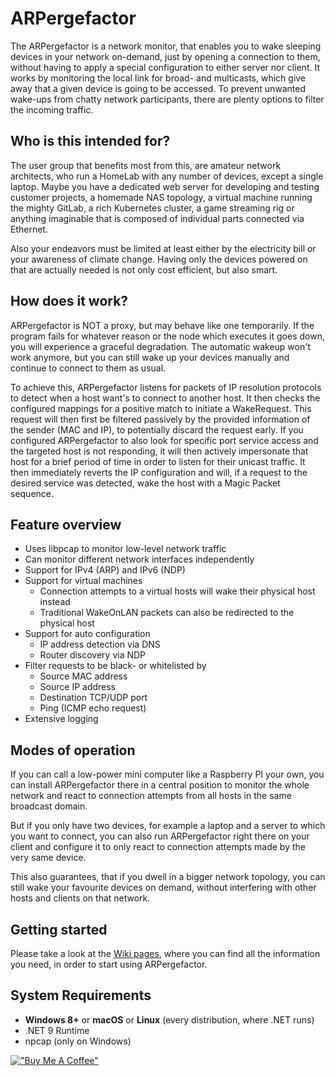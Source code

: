 # ARPergefactor

The ARPergefactor is a network monitor, that enables you to wake sleeping devices in your network on-demand, just by opening a connection to them, without having to apply a special configuration to either server nor client. It works by monitoring the local link for broad- and multicasts, which give away that a given device is going to be accessed. To prevent unwanted wake-ups from chatty network participants, there are plenty options to filter the incoming traffic.

## Who is this intended for?

The user group that benefits most from this, are amateur network architects, who run a HomeLab with any number of devices, except a single laptop. Maybe you have a dedicated web server for developing and testing customer projects, a homemade NAS topology, a virtual machine running the mighty GitLab, a rich Kubernetes cluster, a game streaming rig or anything imaginable that is composed of individual parts connected via Ethernet.

Also your endeavors must be limited at least either by the electricity bill or your awareness of climate change. Having only the devices powered on that are actually needed is not only cost efficient, but also smart.

## How does it work?

ARPergefactor is NOT a proxy, but may behave like one temporarily. If the program fails for whatever reason or the node which executes it goes down, you will experience a graceful degradation. The automatic wakeup won't work anymore, but you can still wake up your devices manually and continue to connect to them as usual. 

To achieve this, ARPergefactor listens for packets of IP resolution protocols to detect when a host want's to connect to another host. It then checks the configured mappings for a positive match to initiate a WakeRequest. This request will then first be filtered passively by the provided information of the sender (MAC and IP), to potentially discard the request early. If you configured ARPergefactor to also look for specific port service access and the targeted host is not responding, it will then actively impersonate that host for a brief period of time in order to listen for their unicast traffic. It then immediately reverts the IP configuration and will, if a request to the desired service was detected, wake the host with a Magic Packet sequence.

## Feature overview

- Uses libpcap to monitor low-level network traffic
- Can monitor different network interfaces independently
- Support for IPv4 (ARP) and IPv6 (NDP)
- Support for virtual machines
    - Connection attempts to a virtual hosts will wake their physical host instead
    - Traditional WakeOnLAN packets can also be redirected to the physical host
- Support for auto configuration
    - IP address detection via DNS
    - Router discovery via NDP
- Filter requests to be black- or whitelisted by
    - Source MAC address
    - Source IP address
    - Destination TCP/UDP port
    - Ping (ICMP echo request)
- Extensive logging

## Modes of operation

If you can call a low-power mini computer like a Raspberry PI your own, you can install ARPergefactor there in a central position to monitor the whole network and react to connection attempts from all hosts in the same broadcast domain.

But if you only have two devices, for example a laptop and a server to which you want to connect, you can also run ARPergefactor right there on your client and configure it to only react to connection attempts made by the very same device.

This also guarantees, that if you dwell in a bigger network topology, you can still wake your favourite devices on demand, without interfering with other hosts and clients on that network.

## Getting started

Please take a look at the [Wiki pages](https://github.com/MadWizardDE/ARPergefactor/wiki), where you can find all the information you need, in order to start using ARPergefactor.

## System Requirements

- **Windows 8+** or **macOS** or **Linux** (every distribution, where .NET runs)
- .NET 9 Runtime
- npcap (only on Windows)

[!["Buy Me A Coffee"](https://www.buymeacoffee.com/assets/img/custom_images/orange_img.png)](https://www.buymeacoffee.com/gbraad)
